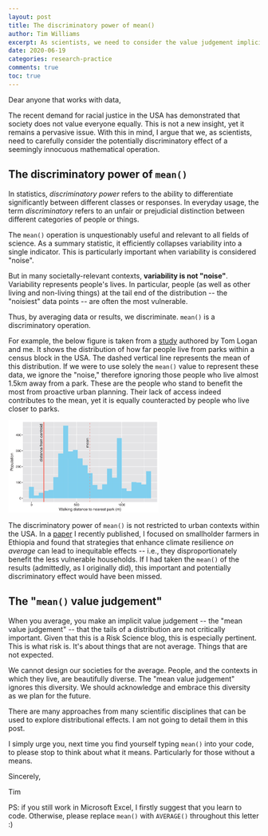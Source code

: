 ```yaml
---
layout: post
title: The discriminatory power of mean()
author: Tim Williams
excerpt: As scientists, we need to consider the value judgement implicit when we average data or results.
date: 2020-06-19
categories: research-practice
comments: true
toc: true
---
```


Dear anyone that works with data,

The recent demand for racial justice in the USA has demonstrated that society does not value everyone equally.
This is not a new insight, yet it remains a pervasive issue.
With this in mind, I argue that we, as scientists, need to carefully consider the potentially discriminatory effect of a seemingly innocuous mathematical operation.

## The discriminatory power of `mean()`
In statistics, _discriminatory power_ refers to the ability to differentiate significantly between different classes or responses.
In everyday usage, the term _discriminatory_ refers to an unfair or prejudicial distinction between different categories of people or things.

The `mean()` operation is unquestionably useful and relevant to all fields of science.
As a summary statistic, it efficiently collapses variability into a single indicator.
This is particularly important when variability is considered "noise".

But in many societally-relevant contexts, **variability is not "noise"**.
Variability represents people's lives.
In particular, people (as well as other living and non-living things) at the tail end of the distribution -- the "noisiest" data points -- are often the most vulnerable.

Thus, by averaging data or results, we discriminate.
`mean()` is a discriminatory operation.

For example, the below figure is taken from a [study](http://dx.doi.org/10.1177/2399808317736528) authored by Tom Logan and me.
It shows the distribution of how far people live from parks within a census block in the USA.
The dashed vertical line represents the mean of this distribution.
If we were to use solely the `mean()` value to represent these data, we ignore the "noise," therefore ignoring those people who live almost 1.5km away from a park.
These are the people who stand to benefit the most from proactive urban planning.
Their lack of access indeed contributes to the mean, yet it is equally counteracted by people who live closer to parks.

<img class ="image" src="/assets/blog/2020-06-18-mean/city_access_distribution.png"  width = "60%">

<p>

The discriminatory power of `mean()` is not restricted to urban contexts within the USA.
In a [paper](http://dx.doi.org/10.1016/j.agsy.2020.102832) I recently published, I focused on smallholder farmers in Ethiopia and found that strategies that enhance climate resilience _on average_ can lead to inequitable effects -- i.e., they disproportionately benefit the less vulnerable households.
If I had taken the `mean()` of the results (admittedly, as I originally did), this important and potentially discriminatory effect would have been missed.

## The "`mean()` value judgement"
When you average, you make an implicit value judgement -- the "mean value judgement" -- that the tails of a distribution are not critically important.
Given that this is a Risk Science blog, this is especially pertinent.
This is what risk is.
It's about things that are not average.
Things that are not expected.

We cannot design our societies for the average.
People, and the contexts in which they live, are beautifully diverse.
The "mean value judgement" ignores this diversity.
We should acknowledge and embrace this diversity as we plan for the future.

There are many approaches from many scientific disciplines that can be used to explore distributional effects. I am not going to detail them in this post.

I simply urge you, next time you find yourself typing `mean()` into your code, to please stop to think about what it means.
Particularly for those without a means.

Sincerely,

Tim

PS: if you still work in Microsoft Excel, I firstly suggest that you learn to code. Otherwise, please replace `mean()` with `AVERAGE()` throughout this letter :)
